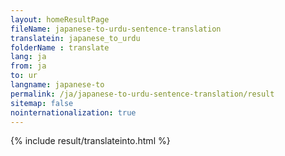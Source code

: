 ```yaml
---
layout: homeResultPage
fileName: japanese-to-urdu-sentence-translation
translatein: japanese_to_urdu
folderName : translate
lang: ja
from: ja
to: ur
langname: japanese-to
permalink: /ja/japanese-to-urdu-sentence-translation/result
sitemap: false
nointernationalization: true
---
```

{% include result/translateinto.html %}

<script src="/js/result/translation.js" data-foldername="{{page.folderName}}" data-lang="{{page.lang}}"></script>
